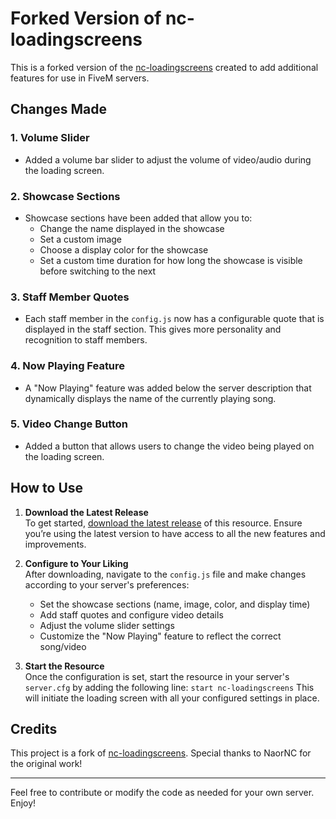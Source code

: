 # Forked Version of nc-loadingscreens

This is a forked version of the [nc-loadingscreens](https://github.com/NaorNC/nc-loadingscreens) created to add additional features for use in FiveM servers.

## Changes Made

### 1. **Volume Slider**
- Added a volume bar slider to adjust the volume of video/audio during the loading screen.

### 2. **Showcase Sections**
- Showcase sections have been added that allow you to:
  - Change the name displayed in the showcase
  - Set a custom image
  - Choose a display color for the showcase
  - Set a custom time duration for how long the showcase is visible before switching to the next

### 3. **Staff Member Quotes**
- Each staff member in the `config.js` now has a configurable quote that is displayed in the staff section. This gives more personality and recognition to staff members.

### 4. **Now Playing Feature**
- A "Now Playing" feature was added below the server description that dynamically displays the name of the currently playing song.

### 5. **Video Change Button**
- Added a button that allows users to change the video being played on the loading screen.

## How to Use

1. **Download the Latest Release**  
   To get started, [download the latest release](link-to-latest-release) of this resource. Ensure you’re using the latest version to have access to all the new features and improvements.

2. **Configure to Your Liking**  
   After downloading, navigate to the `config.js` file and make changes according to your server's preferences:
   - Set the showcase sections (name, image, color, and display time)
   - Add staff quotes and configure video details
   - Adjust the volume slider settings
   - Customize the "Now Playing" feature to reflect the correct song/video
   
3. **Start the Resource**  
   Once the configuration is set, start the resource in your server's `server.cfg` by adding the following line: ```start nc-loadingscreens``` This will initiate the loading screen with all your configured settings in place.

## Credits

This project is a fork of [nc-loadingscreens](https://github.com/NaorNC/nc-loadingscreens). Special thanks to NaorNC for the original work!

---

Feel free to contribute or modify the code as needed for your own server. Enjoy!
